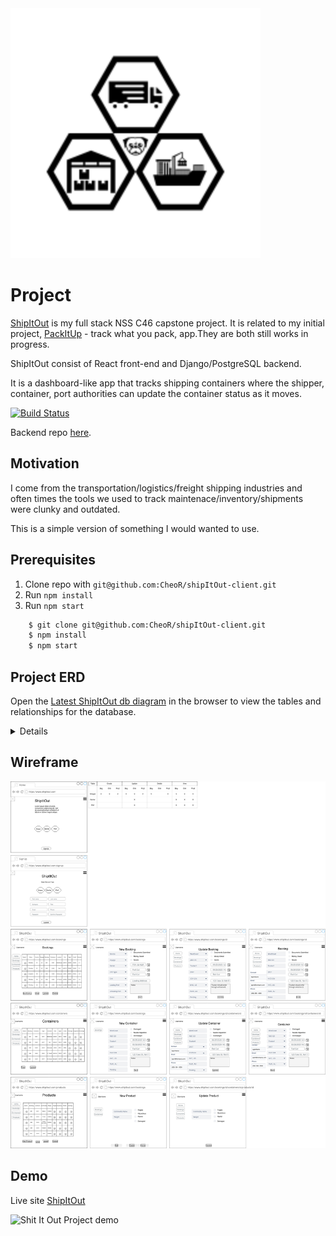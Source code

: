 <img src="./src/assets/images/pugTransport.svg" alt="Pug Transport Company Icon" />

# Project

[ShipItOut](https://shipitout.herokuapp.com/) is my full stack NSS C46 capstone project. It is related to my initial project, [PackItUp](https://github.com/CheoR/pack-it-up) - track what you pack, app.They are both still works in progress.

ShipItOut consist of React front-end and Django/PostgreSQL backend.

It is a dashboard-like app that tracks shipping containers where the shipper, container, port authorities can update the container status as it moves.

[![Build Status](https://travis-ci.com/CheoR/shipItOut-server.svg?branch=main)](https://travis-ci.com/CheoR/shipItOut-server)

Backend repo [here](https://github.com/CheoR/shipItOut-server).

## Motivation

I come from the transportation/logistics/freight shipping industries and often times the tools we used to track maintenace/inventory/shipments were clunky and outdated.

This is a simple version of something I would wanted to use.

## Prerequisites

1. Clone repo with `git@github.com:CheoR/shipItOut-client.git`
2. Run `npm install`
3. Run `npm start`

```bash
    $ git clone git@github.com:CheoR/shipItOut-client.git
    $ npm install
    $ npm start
```

## Project ERD

Open the [Latest ShipItOut db diagram](https://dbdiagram.io/d/60be3bdfb29a09603d1855af) in the browser to view the tables and relationships for the database.

<details>
  <img src="./src/assets/images/ShipItOut.png" alt="entity relationship diagram for Ship It Out database" />
</details>

## Wireframe

<img src="./src/assets/images/ShipItOut_DrawIo.jpg" alt="Wireframe for Ship It Out" />

## Demo

Live site [ShipItOut](https://shipitout.herokuapp.com/)

<img src="./src/assets/ShipItOut.gif" alt="Shit It Out Project demo" />
